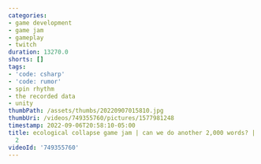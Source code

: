 ```yaml
---
categories:
- game development
- game jam
- gameplay
- twitch
duration: 13270.0
shorts: []
tags:
- 'code: csharp'
- 'code: rumor'
- spin rhythm
- the recorded data
- unity
thumbPath: /assets/thumbs/20220907015810.jpg
thumbUri: /videos/749355760/pictures/1577981248
timestamp: 2022-09-06T20:58:10-05:00
title: ecological collapse game jam | can we do another 2,000 words? | day 5 part
  2
videoId: '749355760'
---
```

